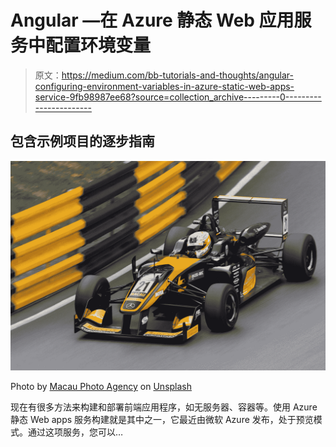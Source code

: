 # Angular —在 Azure 静态 Web 应用服务中配置环境变量

> 原文：<https://medium.com/bb-tutorials-and-thoughts/angular-configuring-environment-variables-in-azure-static-web-apps-service-9fb98987ee68?source=collection_archive---------0----------------------->

## 包含示例项目的逐步指南

![](img/53ae96fa6a57a8ac68a934fe77ea87da.png)

Photo by [Macau Photo Agency](https://unsplash.com/@macauphotoagency?utm_source=medium&utm_medium=referral) on [Unsplash](https://unsplash.com?utm_source=medium&utm_medium=referral)

现在有很多方法来构建和部署前端应用程序，如无服务器、容器等。使用 Azure 静态 Web apps 服务构建就是其中之一，它最近由微软 Azure 发布，处于预览模式。通过这项服务，您可以…